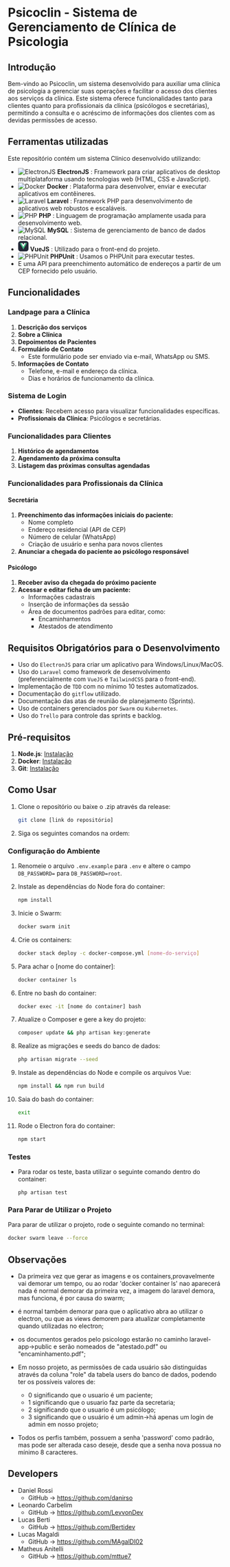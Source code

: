 # Psicoclin - Sistema de Gerenciamento de Clínica de Psicologia

## Introdução

Bem-vindo ao Psicoclin, um sistema desenvolvido para auxiliar uma clínica de psicologia a gerenciar suas operações e facilitar o acesso dos clientes aos serviços da clínica. Este sistema oferece funcionalidades tanto para clientes quanto para profissionais da clínica (psicólogos e secretárias), permitindo a consulta e o acréscimo de informações dos clientes com as devidas permissões de acesso.

## Ferramentas utilizadas
Este repositório contém um sistema Clínico desenvolvido utilizando:
- <img src="https://static-00.iconduck.com/assets.00/electron-icon-472x512-8swdbwbh.png" alt="ElectronJS" width="24" height="24"> **ElectronJS** : Framework para criar aplicativos de desktop multiplataforma usando tecnologias web (HTML, CSS e JavaScript).
- <img src="https://static-00.iconduck.com/assets.00/docker-icon-icon-2048x1479-cres2he9.png" alt="Docker" width="24" height="24"> **Docker** : Plataforma para desenvolver, enviar e executar aplicativos em contêineres.
- <img src="https://static-00.iconduck.com/assets.00/laravel-icon-497x512-uwybstke.png" alt="Laravel" width="24" height="24"> **Laravel** : Framework PHP para desenvolvimento de aplicativos web robustos e escaláveis.
- <img src="https://cdn-icons-png.flaticon.com/512/5968/5968332.png" alt="PHP" width="24" height="24"> **PHP** : Linguagem de programação amplamente usada para desenvolvimento web.
- <img src="https://www.svgrepo.com/show/303251/mysql-logo.svg" alt="MySQL" width="24" height="24"> **MySQL** : Sistema de gerenciamento de banco de dados relacional.
- <img src="https://raw.githubusercontent.com/tandpfun/skill-icons/65dea6c4eaca7da319e552c09f4cf5a9a8dab2c8/icons/VueJS-Dark.svg" alt="VueJS" width="24" height="24"> **VueJS** : Utilizado para o front-end do projeto.
- <img src="https://phpunit.de/img/phpunit.svg" alt="PHPUnit" width="24" height="24"> **PHPUnit** : Usamos o PHPUnit para executar testes.
- E uma API para preenchimento automático de endereços a partir de um CEP fornecido pelo usuário.

## Funcionalidades

### Landpage para a Clínica
1. **Descrição dos serviços**
2. **Sobre a Clínica**
3. **Depoimentos de Pacientes**
4. **Formulário de Contato**
    - Este formulário pode ser enviado via e-mail, WhatsApp ou SMS.
5. **Informações de Contato**
    - Telefone, e-mail e endereço da clínica.
    - Dias e horários de funcionamento da clínica.

### Sistema de Login
- **Clientes**: Recebem acesso para visualizar funcionalidades específicas.
- **Profissionais da Clínica**: Psicólogos e secretárias.

### Funcionalidades para Clientes
1. **Histórico de agendamentos**
2. **Agendamento da próxima consulta**
3. **Listagem das próximas consultas agendadas**

### Funcionalidades para Profissionais da Clínica

#### Secretária
1. **Preenchimento das informações iniciais do paciente:**
    - Nome completo
    - Endereço residencial (API de CEP)
    - Número de celular (WhatsApp)
    - Criação de usuário e senha para novos clientes
2. **Anunciar a chegada do paciente ao psicólogo responsável**

#### Psicólogo
1. **Receber aviso da chegada do próximo paciente**
2. **Acessar e editar ficha de um paciente:**
    - Informações cadastrais
    - Inserção de informações da sessão
    - Área de documentos padrões para editar, como:
        - Encaminhamentos
        - Atestados de atendimento

## Requisitos Obrigatórios para o Desenvolvimento
- Uso do `ElectronJS` para criar um aplicativo para Windows/Linux/MacOS.
- Uso do `Laravel` como framework de desenvolvimento (preferencialmente com `VueJS` e `TailwindCSS` para o front-end).
- Implementação de `TDD` com no mínimo 10 testes automatizados.
- Documentação do `gitflow` utilizado.
- Documentação das atas de reunião de planejamento (Sprints).
- Uso de containers gerenciados por `Swarm` ou `Kubernetes`.
- Uso do `Trello` para controle das sprints e backlog.

## Pré-requisitos

1. **Node.js**: [Instalação](https://nodejs.org/en/download)
2. **Docker**: [Instalação](https://www.docker.com/products/docker-desktop)
3. **Git**: [Instalação](https://git-scm.com/downloads)

## Como Usar

1. Clone o repositório ou baixe o .zip através da release:
    ```sh
    git clone [link do repositório]
    ```

2. Siga os seguintes comandos na ordem:

### Configuração do Ambiente

1. Renomeie o arquivo `.env.example` para `.env` e altere o campo `DB_PASSWORD=` para `DB_PASSWORD=root`.

2. Instale as dependências do Node fora do container:
    ```sh
    npm install
    ```

3. Inicie o Swarm:
    ```sh
    docker swarm init
    ```

4. Crie os containers:
    ```sh
    docker stack deploy -c docker-compose.yml [nome-do-serviço]
    ```
5. Para achar o [nome do container]:
    ```sh
    docker container ls
    ```
   
6. Entre no bash do container:
    ```sh
    docker exec -it [nome do container] bash
    ```

7. Atualize o Composer e gere a key do projeto:
    ```sh
    composer update && php artisan key:generate
    ```

8. Realize as migrações e seeds do banco de dados:
    ```sh
    php artisan migrate --seed
    ```

9. Instale as dependências do Node e compile os arquivos Vue:
    ```sh
    npm install && npm run build
    ```

10. Saia do bash do container:
    ```sh
    exit
    ```

11. Rode o Electron fora do container:
    ```sh
    npm start
    ```

### Testes
- Para rodar os teste, basta utilizar o seguinte comando dentro do container:
   ```
   php artisan test
   ```

### Para Parar de Utilizar o Projeto
Para parar de utilizar o projeto, rode o seguinte comando no terminal:
```sh
docker swarm leave --force
```
## Observações

- Da primeira vez que gerar as imagens e os containers,provavelmente vai demorar um tempo, ou ao rodar 'docker container ls' nao aparecerá nada é normal demorar da primeira vez, a imagem do laravel demora, mas funciona, é por causa do swarm;
  
- é normal também demorar para que o aplicativo abra ao utilizar o electron, ou que as views demorem para atualizar completamente quando utilizadas no electron;
  
- os documentos gerados pelo psicologo estarão no caminho laravel-app->public e serão nomeados de "atestado.pdf" ou "encaminhamento.pdf";
  
- Em nosso projeto, as permissões de cada usuário são distinguidas através da coluna "role" da tabela users do banco de dados, podendo ter os possíveis valores de:
    - 0 significando que o usuario é um paciente;
	- 1 significando que o usuario faz parte da secretaria;
	- 2 significando que o usuario é um psicólogo;
	- 3 significando que o usuário é um admin->há apenas um login de admin em nosso projeto;
  
- Todos os perfis também, possuem a senha 'password' como padrão, mas pode ser alterada caso deseje, desde que a senha nova possua no mínimo 8 caracteres.
  
## Developers
   - Daniel Rossi
     - GitHub -> https://github.com/danirso
   - Leonardo Carbelim
     - GitHub ->  https://github.com/LevvonDev
   - Lucas Berti
     - GitHub -> https://github.com/Bertidev
   - Lucas Magaldi
     - GitHub -> https://github.com/MAgalDI02
   - Matheus Anitelli
     - GitHub -> https://github.com/mttue7
